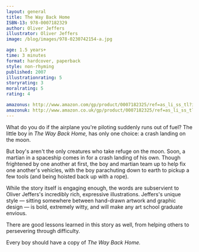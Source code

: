 ```yaml
---
layout: general
title: The Way Back Home
ISBN-13: 978-0007182329
author: Oliver Jeffers
illustrator: Oliver Jeffers
image: /blog/images/978-0230742154-a.jpg

age: 1.5 years+
time: 3 minutes
format: hardcover, paperback
style: non-rhyming
published: 2007
illustrationrating: 5
storyrating: 3
moralrating: 5
rating: 4

amazonus: http://www.amazon.com/gp/product/0007182325/ref=as_li_ss_tl?ie=UTF8&tag=chilslitere0b-20&linkCode=as2&camp=217145&creative=399349&creativeASIN=0007182325
amazonuk: http://www.amazon.co.uk/gp/product/0007182325/ref=as_li_ss_tl?ie=UTF8&tag=chilsliterevi-21&linkCode=as2&camp=1634&creative=19450&creativeASIN=0007182325
---
```


What do you do if the airplane you're piloting suddenly runs out of fuel? The little boy in *The Way Back Home,* has only one choice: a crash landing on the moon.

But boy's aren't the only creatures who take refuge on the moon. Soon, a martian in a spaceship comes in for a crash landing of his own. Though frightened by one another at first, the boy and martian team up to help fix one another's vehicles, with the boy parachuting down to earth to pickup a few tools (and being hoisted back up with a rope).

While the story itself is engaging enough, the words are subservient to Oliver Jeffers's incredibly rich, expressive illustrations. Jeffers's unique style — sitting somewhere between hand-drawn artwork and graphic design — is bold, extremely witty, and will make any art school graduate envious.

There are good lessons learned in this story as well, from helping others to persevering through difficulty.

Every boy should have a copy of *The Way Back Home.*